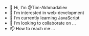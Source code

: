 - 👋 Hi, I’m @Tim-Akhmadaliev
- 👀 I’m interested in web-development
- 🌱 I’m currently learning JavaScript
- 💞️ I’m looking to collaborate on ...
- 📫 How to reach me ...

<!---
Tim-Akhmadaliev/Tim-Akhmadaliev is a ✨ special ✨ repository because its `README.md` (this file) appears on your GitHub profile.
You can click the Preview link to take a look at your changes.
--->
